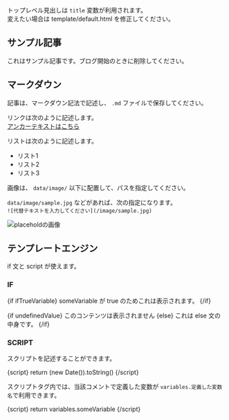 <!--
title: sample article
url: /sample_article
published: 2024/03/18 00:00
ifTrueVariable: true
someVariable: これは変数として定義された値です。変数定義を確認してください。
-->

トップレベル見出しは `title` 変数が利用されます。  
変えたい場合は template/default.html を修正してください。

## サンプル記事

これはサンプル記事です。ブログ開始のときに削除してください。

## マークダウン

記事は、マークダウン記法で記述し、 `.md` ファイルで保存してください。

リンクは次のように記述します。  
[アンカーテキストはこちら](http://example.com)

リストは次のように記述します。
* リスト1
* リスト2
* リスト3

画像は、 `data/image/` 以下に配置して、パスを指定してください。

`data/image/sample.jpg` などがあれば、次の指定になります。  
`![代替テキストを入力してください](/image/sample.jpg)`

![placeholdの画像](https://placehold.jp/150x150.png)

## テンプレートエンジン

if 文と script が使えます。

### IF

{if ifTrueVariable}
someVariable が true のためこれは表示されます。
{/if}

{if undefinedValue}
このコンテンツは表示されません
{else}
これは else 文の中身です。
{/if}

### SCRIPT

スクリプトを記述することができます。

{script}
return (new Date()).toString()
{/script}

スクリプトタグ内では、当該コメントで定義した変数が `variables.定義した変数名`で利用できます。


{script}
return variables.someVariable
{/script}
